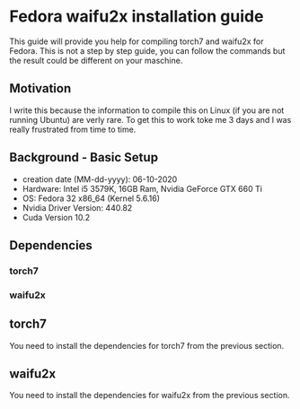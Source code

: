 # Fedora waifu2x installation guide

This guide will provide you help for compiling torch7 and waifu2x for Fedora. This is not a step by step guide, you can follow the commands but the result could be different on your maschine. 

## Motivation

I write this because the information to compile this on Linux (if you are not running Ubuntu) are verly rare. To get this to work toke me 3 days and I was really frustrated from time to time.

## Background - Basic Setup

- creation date (MM-dd-yyyy): 06-10-2020
- Hardware: Intel i5 3579K, 16GB Ram, Nvidia GeForce GTX 660 Ti
- OS: Fedora 32 x86_64 (Kernel 5.6.16)
- Nvidia Driver Version: 440.82
- Cuda Version 10.2

## Dependencies

### torch7

### waifu2x

## torch7

You need to install the dependencies for torch7 from the previous section.

## waifu2x

You need to install the dependencies for waifu2x from the previous section.
